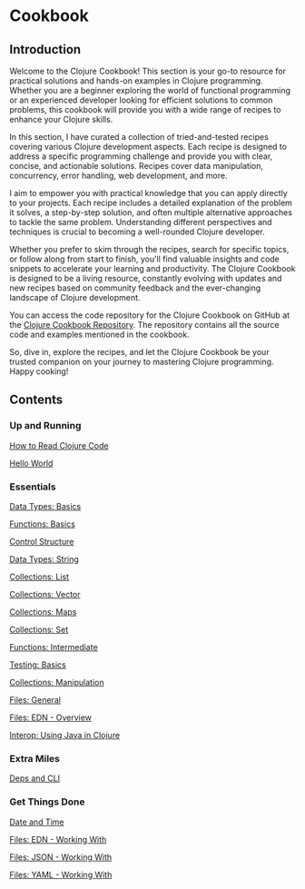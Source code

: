 # Cookbook

## Introduction

Welcome to the Clojure Cookbook! This section is your go-to resource for practical solutions and hands-on examples in Clojure programming. Whether you are a beginner exploring the world of functional programming or an experienced developer looking for efficient solutions to common problems, this cookbook will provide you with a wide range of recipes to enhance your Clojure skills.

In this section, I have curated a collection of tried-and-tested recipes covering various Clojure development aspects. Each recipe is designed to address a specific programming challenge and provide you with clear, concise, and actionable solutions. Recipes cover data manipulation, concurrency, error handling, web development, and more.

I aim to empower you with practical knowledge that you can apply directly to your projects. Each recipe includes a detailed explanation of the problem it solves, a step-by-step solution, and often multiple alternative approaches to tackle the same problem. Understanding different perspectives and techniques is crucial to becoming a well-rounded Clojure developer.

Whether you prefer to skim through the recipes, search for specific topics, or follow along from start to finish, you'll find valuable insights and code snippets to accelerate your learning and productivity. The Clojure Cookbook is designed to be a living resource, constantly evolving with updates and new recipes based on community feedback and the ever-changing landscape of Clojure development.

You can access the code repository for the Clojure Cookbook on GitHub at the [Clojure Cookbook Repository](https://github.com/organiclever/ayokoding/tree/main/contents/clojure-cookbook). The repository contains all the source code and examples mentioned in the cookbook.

So, dive in, explore the recipes, and let the Clojure Cookbook be your trusted companion on your journey to mastering Clojure programming. Happy cooking!

## Contents

### Up and Running

[How to Read Clojure Code](Cookbook%20592dbe02b7424bc1963c83562210591f/How%20to%20Read%20Clojure%20Code%20b51873055fba49979a703e285eddc9b0.md)

[Hello World](Cookbook%20592dbe02b7424bc1963c83562210591f/Hello%20World%20dae903694c764ad6b68eb7d18813828a.md)

### Essentials

[Data Types: Basics](Cookbook%20592dbe02b7424bc1963c83562210591f/Data%20Types%20Basics%202ce56c172a1d42ff81b5763a5cdaa552.md)

[Functions: Basics](Cookbook%20592dbe02b7424bc1963c83562210591f/Functions%20Basics%20e36378123bb8490c9a8a6884124623e3.md)

[Control Structure](Cookbook%20592dbe02b7424bc1963c83562210591f/Control%20Structure%20c4cec0e98ccc41c88d4c1e7bed68cd76.md)

[Data Types: String](Cookbook%20592dbe02b7424bc1963c83562210591f/Data%20Types%20String%2014f9d4b33aa94013afa556ab26b1e571.md)

[Collections: List](Cookbook%20592dbe02b7424bc1963c83562210591f/Collections%20List%20e18a6e871bbb474ea734ce643dcba12a.md)

[Collections: Vector](Cookbook%20592dbe02b7424bc1963c83562210591f/Collections%20Vector%206d436ed1deaf4b379ee0a41d79fad2bb.md)

[Collections: Maps](Cookbook%20592dbe02b7424bc1963c83562210591f/Collections%20Maps%20599a8e69b56f44ca8a40455cbfe7db4a.md)

[Collections: Set](Cookbook%20592dbe02b7424bc1963c83562210591f/Collections%20Set%2021932dce2fc04824a641ddc4f6208234.md)

[Functions: Intermediate](Cookbook%20592dbe02b7424bc1963c83562210591f/Functions%20Intermediate%2052335fecd6634ebf839ac5461271483b.md)

[Testing: Basics](Cookbook%20592dbe02b7424bc1963c83562210591f/Testing%20Basics%208e4c83a1e0c64cb0aa7b07ceea036eb8.md)

[Collections: Manipulation](Cookbook%20592dbe02b7424bc1963c83562210591f/Collections%20Manipulation%20c6a2d100ad7d46ec926f0baae0e9283e.md)

[Files: General](Cookbook%20592dbe02b7424bc1963c83562210591f/Files%20General%201e5418e982b544f6a1a7c3206f2689cd.md)

[Files: EDN - Overview](Cookbook%20592dbe02b7424bc1963c83562210591f/Files%20EDN%20-%20Overview%209f31102c2ca84c97a7cdcea6a8a96bf4.md)

[Interop: Using Java in Clojure](Cookbook%20592dbe02b7424bc1963c83562210591f/Interop%20Using%20Java%20in%20Clojure%2030a84e47da584a6189cfd9b667c0eb06.md)

### Extra Miles

[Deps and CLI](Cookbook%20592dbe02b7424bc1963c83562210591f/Deps%20and%20CLI%2009e34e536d79468491a9397e261fc1c3.md)

### Get Things Done

[Date and Time](Cookbook%20592dbe02b7424bc1963c83562210591f/Date%20and%20Time%20e51d5389dd21487dac48054ab3787195.md)

[Files: EDN - Working With](Cookbook%20592dbe02b7424bc1963c83562210591f/Files%20EDN%20-%20Working%20With%203a9bcc9113d34ed3b7845ab98af5a9a5.md)

[Files: JSON - Working With](Cookbook%20592dbe02b7424bc1963c83562210591f/Files%20JSON%20-%20Working%20With%208559c19c852d481ca4486b9764e6e421.md)

[Files: YAML - Working With](Cookbook%20592dbe02b7424bc1963c83562210591f/Files%20YAML%20-%20Working%20With%207cba84cb55684994a616d54a2d1f6728.md)
